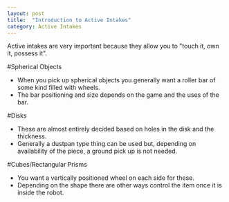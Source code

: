 ```yaml
---
layout: post
title:  "Introduction to Active Intakes"
category: Active Intakes
---
```


Active intakes are very important because they allow you to "touch it, own it, possess it".

#Spherical Objects
* When you pick up spherical objects you generally want a roller bar of some kind filled with wheels. 
* The bar positioning and size depends on the game and the uses of the bar.

#Disks
* These are almost entirely decided based on holes in the disk and the thickness.
* Generally a dustpan type thing can be used but, depending on availability of the piece, a ground pick up is not needed. 

#Cubes/Rectangular Prisms
* You want a vertically positioned wheel on each side for these.
* Depending on the shape there are other ways control the item once it is inside the robot.